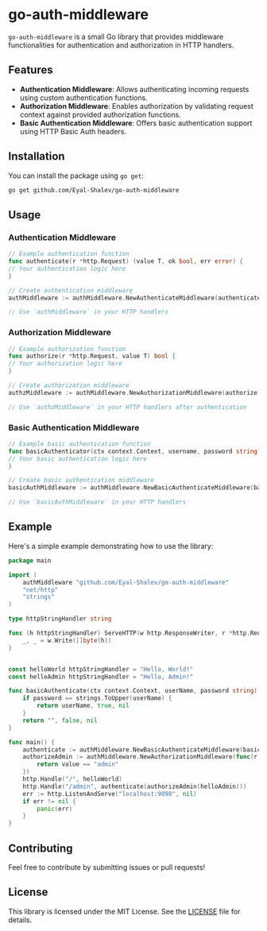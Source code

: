 # go-auth-middleware

`go-auth-middleware` is a small Go library that provides middleware functionalities for authentication and authorization in HTTP handlers.

## Features

- **Authentication Middleware**: Allows authenticating incoming requests using custom authentication functions.
- **Authorization Middleware**: Enables authorization by validating request context against provided authorization functions.
- **Basic Authentication Middleware**: Offers basic authentication support using HTTP Basic Auth headers.

## Installation

You can install the package using `go get`:

```bash
go get github.com/Eyal-Shalev/go-auth-middleware
```

## Usage

### Authentication Middleware

```go
// Example authentication function
func authenticate(r *http.Request) (value T, ok bool, err error) {
// Your authentication logic here
}

// Create authentication middleware
authMiddleware := authMiddleware.NewAuthenticateMiddleware(authenticate)

// Use `authMiddleware` in your HTTP handlers
```

### Authorization Middleware

```go
// Example authorization function
func authorize(r *http.Request, value T) bool {
// Your authorization logic here
}

// Create authorization middleware
authzMiddleware := authMiddleware.NewAuthorizationMiddleware(authorize)

// Use `authzMiddleware` in your HTTP handlers after authentication
```

### Basic Authentication Middleware

```go
// Example basic authentication function
func basicAuthenticator(ctx context.Context, username, password string) (T, bool, error) {
// Your basic authentication logic here
}

// Create basic authentication middleware
basicAuthMiddleware := authMiddleware.NewBasicAuthenticateMiddleware(basicAuthenticator)

// Use `basicAuthMiddleware` in your HTTP handlers
```

## Example

Here's a simple example demonstrating how to use the library:

```go
package main

import (
	authMiddleware "github.com/Eyal-Shalev/go-auth-middleware"
	"net/http"
	"strings"
)

type httpStringHandler string

func (h httpStringHandler) ServeHTTP(w http.ResponseWriter, r *http.Request) {
	_, _ = w.Write([]byte(h))
}


const helloWorld httpStringHandler = "Hello, World!"
const helloAdmin httpStringHandler = "Hello, Admin!"

func basicAuthenticate(ctx context.Context, userName, password string) (string, bool, error) {
	if password == strings.ToUpper(userName) {
		return userName, true, nil
	}
	return "", false, nil
}

func main() {
	authenticate := authMiddleware.NewBasicAuthenticateMiddleware(basicAuthenticate)
	authorizeAdmin := authMiddleware.NewAuthorizationMiddleware(func(r *http.Request, value string) bool {
		return value == "admin"
	})
	http.Handle("/", helloWorld)
	http.Handle("/admin", authenticate(authorizeAdmin(helloAdmin)))
	err := http.ListenAndServe("localhost:9090", nil)
	if err != nil {
		panic(err)
	}
}
```

## Contributing

Feel free to contribute by submitting issues or pull requests!

## License

This library is licensed under the MIT License. See the [LICENSE](LICENSE) file for details.

